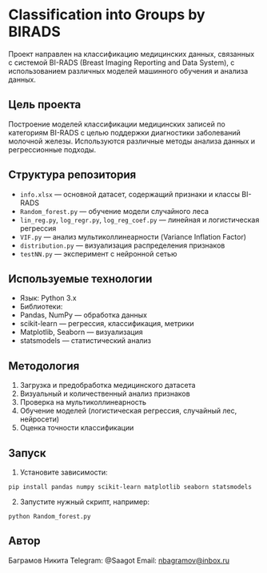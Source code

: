 # Classification into Groups by BIRADS
Проект направлен на классификацию медицинских данных, связанных с системой
BI-RADS (Breast Imaging Reporting and Data System), с использованием различных
моделей машинного обучения и анализа данных.
## Цель проекта
Построение моделей классификации медицинских записей по категориям BI-RADS
с целью поддержки диагностики заболеваний молочной железы. Используются
различные методы анализа данных и регрессионные подходы.
## Структура репозитория
- `info.xlsx` — основной датасет, содержащий признаки и классы BI-RADS
- `Random_forest.py` — обучение модели случайного леса
- `lin_reg.py`, `log_regr.py`, `log_reg_coef.py` — линейная и логистическая
регрессия
- `VIF.py` — анализ мультиколлинеарности (Variance Inflation Factor)
- `distribution.py` — визуализация распределения признаков
- `testNN.py` — эксперимент с нейронной сетью
## Используемые технологии
- Язык: Python 3.x
- Библиотеки:
 - Pandas, NumPy — обработка данных
 - scikit-learn — регрессия, классификация, метрики
 - Matplotlib, Seaborn — визуализация
 - statsmodels — статистический анализ
## Методология
1. Загрузка и предобработка медицинского датасета
2. Визуальный и количественный анализ признаков
3. Проверка на мультиколлинеарность
4. Обучение моделей (логистическая регрессия, случайный лес, нейросети)
5. Оценка точности классификации
## Запуск
1. Установите зависимости:
 ```
 pip install pandas numpy scikit-learn matplotlib seaborn statsmodels
 ```
2. Запустите нужный скрипт, например:
 ```
 python Random_forest.py
 ```
## Автор
Баграмов Никита
Telegram: @Saagot
Email: nbagramov@inbox.ru
